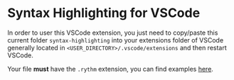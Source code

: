 # Syntax Highlighting for VSCode

In order to user this VSCode extension, you just need to copy/paste this current folder
`syntax-highlighting` into your extensions folder of VSCode generally located in 
`<USER_DIRECTORY>/.vscode/extensions` and then restart VSCode.

Your file **must** have the `.rythm` extension, you can find examples 
[here](../dsl/src/main/resources/scenario).